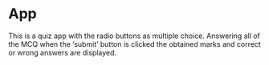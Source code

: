 # App
This is a quiz app with the radio buttons as multiple choice. Answering all of the MCQ when the ‘submit’ button is clicked the obtained marks and correct or wrong answers are displayed.

